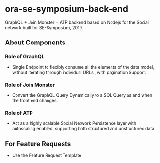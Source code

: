 # ora-se-symposium-back-end

GraphQL + Join Monster + ATP backend based on Nodejs for the Social network built for SE-Symposium, 2019. 

## About Components 

### Role of GraphQL
* Single Endpoint to flexibly consume all the elements of the data model, without iterating through individual URLs , with pagination Support.

### Role of Join Monster
* Convert the GraphQL Query Dynamically to a SQL Query as and when the front end changes. 

### Role of ATP 
* Act as a highly scalable Social Network Persistence layer with autoscaling enabled, supporting both structured and unstructured data. 

## For Feature Requests
* Use the Feature Request Template 
